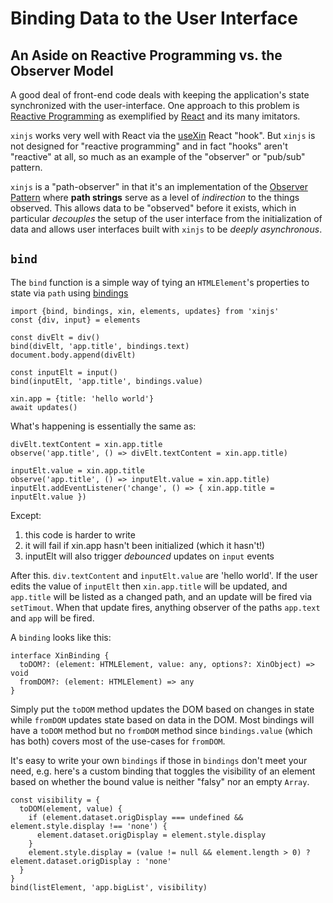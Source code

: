 # Binding Data to the User Interface

## An Aside on Reactive Programming vs. the Observer Model

A good deal of front-end code deals with keeping the application's
state synchronized with the user-interface. One approach to this problem
is [Reactive Programming](https://en.wikipedia.org/wiki/Reactive_programming) 
as exemplified by [React](https://reactjs.org) and its many imitators.

`xinjs` works very well with React via the [useXin](./useXin.md) React "hook".
But `xinjs` is not designed for "reactive programming" and in fact "hooks" aren't
"reactive" at all, so much as an example of the "observer" or "pub/sub" pattern.

`xinjs` is a "path-observer" in that it's an implementation of the 
[Observer Pattern](https://en.wikipedia.org/wiki/Observer_pattern)
where **path strings** serve as a level of *indirection* to the things observed. 
This allows data to be "observed" before it exists, which in particular *decouples* the setup
of the user interface from the initialization of data and allows user interfaces
built with `xinjs` to be *deeply asynchronous*.

## `bind`

The `bind` function is a simple way of tying an `HTMLElement`'s properties to
state via `path` using [bindings](bindings.md)

    import {bind, bindings, xin, elements, updates} from 'xinjs'
    const {div, input} = elements

    const divElt = div()
    bind(divElt, 'app.title', bindings.text)
    document.body.append(divElt)

    const inputElt = input()
    bind(inputElt, 'app.title', bindings.value)

    xin.app = {title: 'hello world'}
    await updates()

What's happening is essentially the same as:

    divElt.textContent = xin.app.title
    observe('app.title', () => divElt.textContent = xin.app.title)

    inputElt.value = xin.app.title
    observe('app.title', () => inputElt.value = xin.app.title)
    inputElt.addEventListener('change', () => { xin.app.title = inputElt.value })

Except:

1. this code is harder to write
2. it will fail if xin.app hasn't been initialized (which it hasn't!)
3. inputElt will also trigger *debounced* updates on `input` events

After this. `div.textContent` and `inputElt.value` are 'hello world'.
If the user edits the value of `inputElt` then `xin.app.title` will
be updated, and `app.title` will be listed as a changed path, and
an update will be fired via `setTimout`. When that update fires,
anything observer of the paths `app.text` and `app` will be fired.

A `binding` looks like this:

    interface XinBinding {
      toDOM?: (element: HTMLElement, value: any, options?: XinObject) => void
      fromDOM?: (element: HTMLElement) => any
    }

Simply put the `toDOM` method updates the DOM based on changes in state
while `fromDOM` updates state based on data in the DOM. Most bindings
will have a `toDOM` method but no `fromDOM` method since `bindings.value`
(which has both) covers most of the use-cases for `fromDOM`.

It's easy to write your own `bindings` if those in `bindings` don't meet your 
need, e.g. here's a custom binding that toggles the visibility of an element 
based on whether the bound value is neither "falsy" nor an empty `Array`.

    const visibility = {
      toDOM(element, value) {
        if (element.dataset.origDisplay === undefined && element.style.display !== 'none') {
          element.dataset.origDisplay = element.style.display
        }
        element.style.display = (value != null && element.length > 0) ? element.dataset.origDisplay : 'none'
      }
    }
    bind(listElement, 'app.bigList', visibility)


